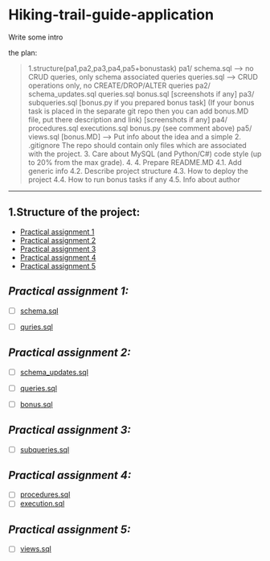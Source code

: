 # Hiking-trail-guide-application

Write some intro
> 
the plan:
>1.structure(pa1,pa2,pa3,pa4,pa5+bonustask) pa1/
schema.sql --> no CRUD queries, only schema associated queries
queries.sql --> CRUD operations only, no CREATE/DROP/ALTER queries
pa2/
schema_updates.sql
queries.sql
bonus.sql
[screenshots if any]
pa3/
subqueries.sql
[bonus.py if you prepared bonus task] (If your bonus task is placed in the separate git repo then you can add bonus.MD file, put there description and link)
[screenshots if any]
pa4/
procedures.sql
executions.sql
bonus.py (see comment above)
pa5/
views.sql
[bonus.MD] --> Put info about the idea and a simple
> 2. .gitignore
     The repo should contain only files which are associated with the project.
> 3. Care about MySQL (and Python/C#) code style (up to 20% from the max grade).
> 4. 4. Prepare README.MD
        4.1. Add generic info
        4.2. Describe project structure
        4.3. How to deploy the project
        4.4. How to run bonus tasks if any
        4.5. Info about author
****
## **1.Structure of the project:**
* [Practical assignment 1](#practical-assignment-1)
* [Practical assignment 2](#practical-assignment-2)
* [Practical assignment 3](#practical-assignment-3)
* [Practical assignment 4](#practical-assignment-4)
* [Practical assignment 5](#practical-assignment-5)



## ***Practical assignment 1:***
>
- [ ] [schema.sql](pa1/schema.sql)


- [ ] [quries.sql](pa1/queries.sql)
## ***Practical assignment 2:***
>
- [ ] [schema_updates.sql](pa2/schema_updates.sql)


- [ ] [queries.sql](pa2/queries.sql)


- [ ] [bonus.sql](pa2/bonus.sql)
## ***Practical assignment 3:***
>
- [ ] [subqueries.sql](pa3/pa3.sql)
## ***Practical assignment 4:***
- [ ] [procedures.sql]()
- [ ] [execution.sql]()

## ***Practical assignment 5:***
- [ ] [views.sql]()




